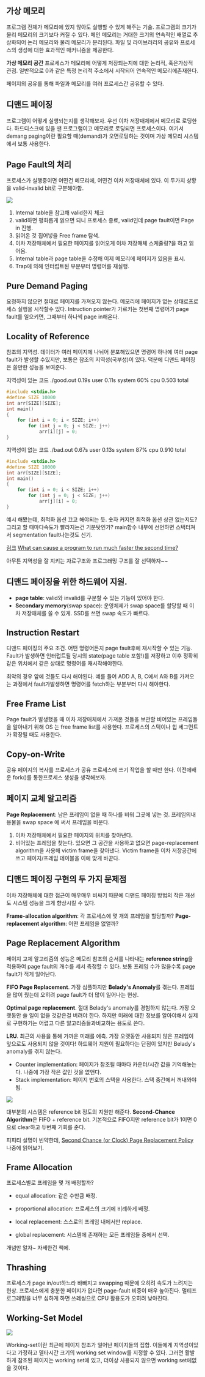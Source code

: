 
## 가상 메모리

프로그램 전체가 메모리에 있지 않아도 실행할 수 있게 해주는 기술. 프로그램의 크기가 물리 메모리의 크기보다 커질 수 있다. 메인 메모리는 거대한 크기의 연속적인 배열로 추상화되어 논리 메모리와 물리 메모리가 분리된다. 파일 및 라이브러리의 공유와 프로세스의 생성에 대한 효과적인 매커니즘을 제공한다.

**가상 메모리 공간** 프로세스가 메모리에 어떻게 저장되는지에 대한 논리적, 혹은가상적 관점. 일반적으로 0과 같은 특정 논리적 주소에서 시작되어 연속적인 메모리에존재한다.

페이지의 공유를 통해 파일과 메모리를 여러 프로세스간 공유할 수 있다.

## 디맨드 페이징

프로그램이 어떻게 실행되는지를 생각해보자. 우선 이차 저장매체에서 메모리로 로딩한다. 하드디스크에 있을 땐 프로그램이고 메모리로 로딩되면 프로세스이다. 여기서 demang paging이란 필요할 때(demand)가 오면로딩하는 것이며 가상 메모리 시스템에서 보통 사용한다.

## Page Fault의 처리

프로세스가 실행중이면 어떤건 메모리에, 어떤건 이차 저장매체에 있다. 이 두가지 상황을 valid-invalid bit로 구분해야함.

![](handling_page_fault.png)

1. Internal table을 참고해 valid한지 체크
1. valid하면 평화롭게 읽으면 되니 프로세스 종료, valid인데 page fault이면 Page in 진행.
1. 읽어온 것 집어넣을 Free frame 탐색.
1. 이차 저장매체에서 필요한 페이지를 읽어오게 이차 저장매체 스케줄링?을 하고 읽어옴.
1. Internal table과 page table을 수정해 이제 메모리에 페이지가 있음을 표시.
1. Trap에 의해 인터럽트된 부분부터 명령어를 재실행.

## Pure Demand Paging

요청하지 않으면 절대로 페이지를 가져오지 않는다. 메모리에 페이지가 없는 상태로프로세스 실행을 시작할수 있다. Intruction pointer가 가르키는 첫번째 명령어가 page fault를 일으키면, 그때부터 하나씩 page in해온다.

## Locality of Reference

참조의 지역성. 데이터가 여러 페이지에 나뉘어 분포해있으면 명령어 하나에 여러 page fault가 발생할 수있지만, 보통은 참조의 지역성(국부성)이 있다. 덕분에 디맨드 페이징은 쓸만한 성능을 보여준다.

지역성이 있는 코드 ./good.out 0.19s user 0.11s system 60% cpu 0.503 total

```c
#include <stdio.h>
#define SIZE 10000
int arr[SIZE][SIZE];
int main()
{
    for (int i = 0; i < SIZE; i++)
        for (int j = 0; j < SIZE; j++)
            arr[i][j] = 0;
}
```

지역성이 없는 코드 ./bad.out 0.67s user 0.13s system 87% cpu 0.910 total

```c
#include <stdio.h>
#define SIZE 10000
int arr[SIZE][SIZE];
int main()
{
    for (int i = 0; i < SIZE; i++)
        for (int j = 0; j < SIZE; j++)
            arr[j][i] = 0;
}
```

예시 해봤는데, 최적화 옵션 끄고 해야되는 듯. 숫자 커지면 최적화 옵션 상관 없는지도? 그리고 할 때마다속도가 빨라지는건 기분탓인가? main함수 내부에 선언하면 스택터져서 segmentation fault나는것도 신기.

[링크](https://stackoverflow.com/questions/7902228/segmentation-fault-large-arrays) [What can cause a program to run much faster the second time?](https://stackoverflow.com/questions/7561362/what-can-cause-a-program-to-run-much-faster-the-second-time)

아무튼 지역성을 잘 지키는 자료구조와 프로그래밍 구조를 잘 선택하자~~

## 디맨드 페이징을 위한 하드웨어 지원.

- **page table**: valid와 invalid를 구분할 수 있는 기능이 있어야 한다.
- **Secondary memory**(swap space): 운영체제가 swap space를 할당할 때 이차 저장매체를 쓸 수 있게. SSD를 쓰면 swap 속도가 빠르다.

## Instruction Restart

디맨드 페이징의 주요 조건. 어떤 명령어든지 page fault후에 재시작할 수 있는 기능. Fault가 발생하면 인터럽트될 당시의 state(page table 포함!)를 저장하고 이후 정확히 같은 위치에서 같은 상태로 명령어를 재시작해야한다.

최악의 경우 앞에 것들도 다시 해야된다. 예를 들어 ADD A, B, C에서 A와 B를 가져오는 과정에서 fault가발생하면 명령어를 fetch하는 부분부터 다시 해야한다.

## Free Frame List

Page fault가 발생했을 때 이차 저장매체에서 가져온 것들을 보관할 비어있는 프레임들을 알아내기 위해 OS 는 free frame list를 사용한다. 프로세스의 스택이나 힙 세그먼트가 확장될 때도 사용한다.

## Copy-on-Write

공유 페이지의 복사를 프로세스가 공유 프로세스에 쓰기 작업을 할 때만 한다. 이전에배운 fork()를 통한프로세스 생성을 생각해보자.

## 페이지 교체 알고리즘

**Page Replacement**: 남은 프레임이 없을 때 하나를 비워 그곳에 넣는 것. 프레임의내용물을 swap space 에 써서 프레임을 비운다.

1. 이차 저장매체에서 필요한 페이지의 위치를 찾아낸다.
1. 비어있는 프레임을 찾는다. 있으면 그 공간을 사용하고 없으면 page-replacement algorithm을 사용해 victim frame을 찾아낸다. Victim frame을 이차 저장공간에 쓰고 페이지/프레임 테이블을 이에 맞게 바꾼다.

## 디맨드 페이징 구현의 두 가지 문제점

이차 저장매체에 대한 접근이 매우매우 비싸기 때문에 디맨드 페이징 방법의 작은 개선도 시스템 성능을 크게 향상시킬 수 있다.

**Frame-allocation algorithm**: 각 프로세스에 몇 개의 프레임을 할당할까? **Page-replacement algorithm**: 어떤 프레임을 없앨까?

## Page Replacement Algorithm

페이지 교체 알고리즘의 성능은 메모리 참조의 순서를 나타내는 **reference string**을 적용하여 page fault의 개수를 세서 측정할 수 있다. 보통 프레임 수가 많을수록 page fault가 적게 일어난다.

**FIFO Page Replacement**. 가장 심플하지만 **Belady's Anomaly**를 겪는다. 프레임을 많이 줬는데 오히려 page fault가 더 많이 일어나는 현상.

**Optimal page replacement**. 절대 Belady's anomaly를 경험하지 않는다. 가장 오랫동안 쓸 일이 없을 것같은걸 버려야 한다. 하지만 미래에 대한 정보를 알아야해서 실제로 구현하기는 어렵고 다른 알고리즘들과비교하는 용도로 쓴다.

**LRU**. 최근의 사용을 통해 가까운 미래를 예측. 가장 오랫동안 사용되지 않은 프레임이 앞으로도 사용되지 않을 것이다! 하드웨어 지원이 필요하다는 단점이 있지만 Belady's anomaly를 겪지 않는다.

- Counter implementation: 페이지가 참조될 때마다 카운터/시간 값을 기억해놓는다. 나중에 가장 작은 값인 것을 없앤다.
- Stack implementation: 페이지 번호의 스택을 사용한다. 스택 중간에서 꺼내와야됨.

![](second_chance.png)

대부분의 시스템은 reference bit 정도의 지원만 해준다. **Second-Chance Algorithm**은 FIFO + reference bit. 기본적으로 FIFO지만 reference bit가 1이면 0 으로 clear하고 두번째 기회를 준다.

피피티 설명이 빈약한데, [Second Chance (or Clock) Page Replacement Policy](https://www.geeksforgeeks.org/second-chance-or-clock-page-replacement-policy/) 나중에 읽어보기.

## Frame Allocation

프로세스별로 프레임을 몇 개 배정할까?

- equal allocation: 같은 수만큼 배정.
- proportional allocation: 프로세스의 크기에 비례하게 배정.

- local replacement: 스스로의 프레임 내에서만 replace.
- global replacement: 시스템에 존재하는 모든 프레임들 중에서 선택.

개념만 알자~ 자세한건 책에.

## Thrashing

프로세스가 page in/out하느라 바빠지고 swapping 때문에 오히려 속도가 느려지는 현상. 프로세스에게 충분한 페이지가 없다면 page-fault 비중이 매우 높아진다. 멀티프로그래밍을 너무 심하게 하면 쓰레씽으로 CPU 활용도가 오히려 낮아진다.

## Working-Set Model

![](working_set.png)

Working-set이란 최근에 페이지 참조가 일어난 페이지들의 집합. 이들에게 지역성이있다고 가정하고 델타시간 크기의 working set window를 지정할 수 있다. 그러면 활발하게 참조된 페이지는 working set에 있고, 더이상 사용되지 않으면 working set에없을 것이다.
